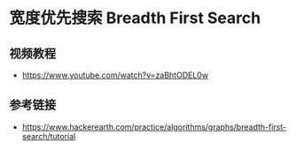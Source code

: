 # 宽度优先搜索 Breadth First Search

## 视频教程
* https://www.youtube.com/watch?v=zaBhtODEL0w

## 参考链接
* https://www.hackerearth.com/practice/algorithms/graphs/breadth-first-search/tutorial
